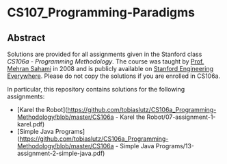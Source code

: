 # CS107_Programming-Paradigms
## Abstract
Solutions are provided for all assignments given in the Stanford class *CS106a - Programming Methodology*. The course was taught by [Prof. Mehran Sahami](http://robotics.stanford.edu/~sahami/bio.html) in 2008 and is publicly available on [Stanford Engineering Everywhere](https://see.stanford.edu/Course/CS106A). Please do not copy the solutions if you are enrolled in CS106a.

In particular, this repository contains solutions for the following assignments:
+ [Karel the Robot](https://github.com/tobiaslutz/CS106a_Programming-Methodology/blob/master/CS106a - Karel the Robot/07-assignment-1-karel.pdf)
+ [Simple Java Programs](https://github.com/tobiaslutz/CS106a_Programming-Methodology/blob/master/CS106a - Simple Java Programs/13-assignment-2-simple-java.pdf)
